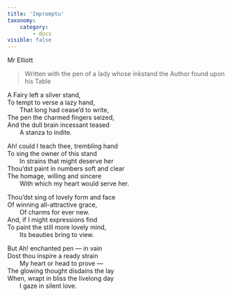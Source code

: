 ```yaml
---
title: 'Impromptu'
taxonomy:
    category:
        - docs
visible: false
---
```


<div class="author">Mr Elliott</div>

> Written with the pen of a lady whose inkstand the Author found upon his Table

A Fairy left a silver stand,  
To tempt to verse a lazy hand,  
&emsp;&emsp;That long had cease’d to write,  
The pen the charmed fingers seized,  
And the dull brain incessant teased  
&emsp;&emsp;A stanza to indite.

Ah! could I teach thee, trembling hand  
To sing the owner of this stand  
&emsp;&emsp;In strains that might deserve her  
Thou’dst paint in numbers soft and clear  
The homage, willing and sincere  
&emsp;&emsp;With which my heart would serve her.

Thou’dst sing of lovely form and face  
Of winning all-attractive grace,  
&emsp;&emsp;Of charms for ever new.  
And, if I might expressions find  
To paint the still more lovely mind,  
&emsp;&emsp;Its beauties bring to view.

But Ah! enchanted pen — in vain  
Dost thou inspire a ready strain  
&emsp;&emsp;My heart or head to prove —  
The glowing thought disdains the lay  
When, wrapt in bliss the livelong day  
&emsp;&emsp;I gaze in silent love.